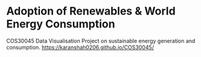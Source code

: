 # Adoption of Renewables & World Energy Consumption
COS30045 Data Visualisation Project on sustainable energy generation and consumption.
https://karanshah0206.github.io/COS30045/
